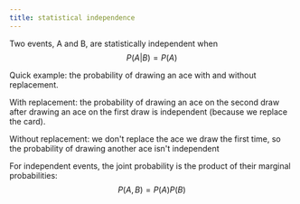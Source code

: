 ```yaml
---
title: statistical independence
---
```


Two events, A and B, are statistically independent when $$ P(A|B) = P(A) $$

Quick example: the probability of drawing an ace with and without replacement.

With replacement: the probability of drawing an ace on the second draw after drawing an ace on the first draw is independent (because we replace the card).

Without replacement: we don't replace the ace we draw the first time, so the probability of drawing another ace isn't independent

For independent events, the joint probability is the product of their marginal probabilities: $$P(A,B) = P(A)P(B)$$